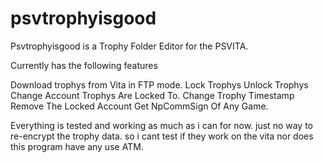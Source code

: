 # psvtrophyisgood


Psvtrophyisgood is a Trophy Folder Editor for the PSVITA.

Currently has the following features

Download trophys from Vita in FTP mode.
Lock Trophys
Unlock Trophys
Change Account Trophys Are Locked To.
Change Trophy Timestamp
Remove The Locked Account
Get NpCommSign Of Any Game.

Everything is tested and working as much as i can for now.
just no way to re-encrypt the trophy data. so i cant test if they work on the vita
nor does this program have any use ATM.
